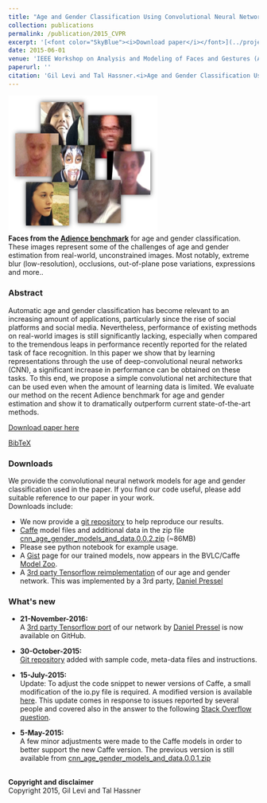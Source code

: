 ```yaml
---
title: "Age and Gender Classification Using Convolutional Neural Networks"
collection: publications
permalink: /publication/2015_CVPR
excerpt: '[<font color="SkyBlue"><i>Download paper</i></font>](../projects/cnn_agegender/CVPR2015_CNN_AgeGenderEstimation.pdf)'
date: 2015-06-01
venue: 'IEEE Workshop on Analysis and Modeling of Faces and Gestures (AMFG), at the IEEE Conf. on Computer Vision and Pattern Recognition (CVPR), Boston'
paperurl: ''
citation: 'Gil Levi and Tal Hassner.<i>Age and Gender Classification Using Convolutional Neural Networks.</i> IEEE Workshop on Analysis and Modeling of Faces and Gestures (AMFG), at the IEEE Conf. on Computer Vision and Pattern Recognition (CVPR), Boston, 2015.'
---
```


<img src='../projects/cnn_agegender/teaser_a.jpg' width='300'><br/>
**Faces from the [Adience benchmark]()** for age and gender classification. These images represent some of the challenges of age and gender estimation from real-world, unconstrained images. Most notably, extreme blur (low-resolution), occlusions, out-of-plane pose variations, expressions and more..

### Abstract
Automatic age and gender classification has become relevant to an increasing amount of applications, particularly since the rise of social platforms and social media. Nevertheless, performance of existing methods on real-world images is still significantly lacking, especially when compared to the tremendous leaps in performance recently reported for the related task of face recognition. In this paper we show that by learning representations through the use of deep-convolutional neural networks (CNN), a significant increase in performance can be obtained on these tasks. To this end, we propose a simple convolutional net architecture that can be used even when the amount of learning data is limited. We evaluate our method on the recent Adience benchmark for age and gender estimation and show it to dramatically outperform current state-of-the-art methods.

[Download paper here](../projects/cnn_agegender/CVPR2015_CNN_AgeGenderEstimation.pdf)

[BibTeX](../projects/cnn_agegender/BibTeX.txt)

### Downloads
We provide the convolutional neural network models for age and gender classification used in the paper. If you find our code useful, please add suitable reference to our paper in your work. 
<br/>Downloads include:
- We now provide a [git repository](https://github.com/GilLevi/AgeGenderDeepLearning) to help reproduce our results.
- [Caffe](http://caffe.berkeleyvision.org/) model files and additional data in the zip file [cnn_age_gender_models_and_data.0.0.2.zip](../projects/cnn_agegender/cnn_age_gender_models_and_data.0.0.2.zip) (~86MB)
- Please see python notebook for example usage.
- A [Gist](https://gist.github.com/GilLevi/c9e99062283c719c03de) page for our trained models, now appears in the BVLC/Caffe [Model Zoo](https://github.com/BVLC/caffe/wiki/Model-Zoo).
- A [3rd party Tensorflow reimplementation](https://github.com/dpressel/rude-carnie) of our age and gender network. This was implemented by a 3rd party, [Daniel Pressel](https://github.com/dpressel)

### What's new
- <b>21-November-2016: </b>
<br/>A [3rd party Tensorflow port](https://github.com/dpressel/rude-carnie) of our network by [Daniel Pressel](https://github.com/dpressel) is now available on GitHub. 

- <b>30-October-2015: </b>
<br/>[Git repository](https://github.com/GilLevi/AgeGenderDeepLearning) added with sample code, meta-data files and instructions. 

- <b>15-July-2015:</b> 
<br/>Update: To adjust the code snippet to newer versions of Caffe, a small modification of the io.py file is required. A modified version is available [here](../projects/cnn_agegender/io.py). This update comes in response to issues reported by several people and covered also in the answer to the following [Stack Overflow question](https://stackoverflow.com/questions/28692209/using-gpu-despite-setting-cpu-only-yielding-unexpected-keyword-argument). 

- <b>5-May-2015: </b>
<br/>A few minor adjustments were made to the Caffe models in order to better support the new Caffe version. The previous version is still available from [cnn_age_gender_models_and_data.0.0.1.zip](../projects/cnn_agegender/cnn_age_gender_models_and_data.0.0.1.zip)

<br/>
<b>Copyright and disclaimer</b>
<br/>Copyright 2015, Gil Levi and Tal Hassner
